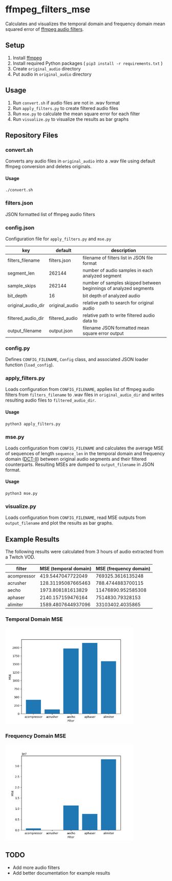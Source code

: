 # ffmpeg_filters_mse

Calculates and visualizes the temporal domain and frequency domain mean squared error of [ffmpeg audio filters](https://ffmpeg.org/ffmpeg-filters.html).

## Setup

1. Install [ffmpeg](https://ffmpeg.org/download.html)
2. Install required Python packages ( `pip3 install -r requirements.txt` )
3. Create `original_audio` directory
4. Put audio in `original_audio` directory

## Usage

1. Run `convert.sh` if audio files are not in .wav format
2. Run `apply_filters.py` to create filtered audio files
3. Run `mse.py` to calculate the mean square error for each filter
4. Run `visualize.py` to visualize the results as bar graphs

## Repository Files

### convert.sh

Converts any audio files in `original_audio` into a .wav file using default ffmpeg conversion and deletes originals.

#### Usage

`./convert.sh`

### filters.json

JSON formatted list of ffmpeg audio filters

### config.json

Configuration file for `apply_filters.py` and `mse.py`

| key                 | default         | description                                                                   |
|---------------------|-----------------|-------------------------------------------------------------------------------|
| filters_filename    | filters.json    | filename of filters list in JSON file format                                  |
| segment_len         | 262144          | number of audio samples in each analyzed segment                              |
| sample_skips        | 262144          | number of samples skipped between beginnings of analyzed segments             |
| bit_depth           | 16              | bit depth of analyzed audio                                                   |
| original_audio_dir  | original_audio  | relative path to search for original audio                                    |
| filtered_audio_dir  | filtered_audio  | relative path to write filtered audio data to                                 |
| output_filename     | output.json     | filename JSON formatted mean square error output                              |

### config.py

Defines `CONFIG_FILENAME`, `Config` class, and associated JSON loader function (`load_config`).

### apply_filters.py

Loads configuration from `CONFIG_FILENAME`, applies list of ffmpeg audio filters from `filters_filename` to .wav files in `original_audio_dir` and writes resulting audio files to `filtered_audio_dir`.

#### Usage

`python3 apply_filters.py`

### mse.py

Loads configuration from `CONFIG_FILENAME` and calculates the average MSE of sequences of length `sequence_len` in the temporal domain and frequency domain ([DCT-II](https://en.wikipedia.org/wiki/Discrete_cosine_transform#DCT-II)) between original audio segments and their filtered counterparts. Resulting MSEs are dumped to `output_filename` in JSON format.

#### Usage

`python3 mse.py`

### visualize.py

Loads configuration from `CONFIG_FILENAME`, read MSE outputs from `output_filename` and plot the results as bar graphs.

## Example Results

The following results were calculated from 3 hours of audio extracted from a Twitch VOD.

| filter      | MSE (temporal domain) | MSE (frequency domain) |
|-------------|-----------------------|------------------------|
| acompressor | 419.5447047722049     | 769325.3616135248      |
| acrusher    | 128.31195087665463    | 788.4744883700115      |
| aecho       | 1973.808181613829     | 11476890.952585308     |
| aphaser     | 2140.157159476164     | 7514830.79328153       |
| alimiter    | 1589.4807644937096    | 33103402.4035865       |

### Temporal Domain MSE

<img src="https://github.com/hrichharms/ffmpeg_filters_mse/blob/master/figures/Temporal_Mean_Square_Error_(MSE).png?raw=true" alt="Mean Squared Error in the Temporal Domain" width="400"/>

### Frequency Domain MSE

<img src="https://github.com/hrichharms/ffmpeg_filters_mse/blob/master/figures/Frequency_Mean_Square_Error_(MSE).png?raw=true" alt="Mean Squared Error in the Frequency Domain" width="400"/>

## TODO
- Add more audio filters
- Add better documentation for example results
